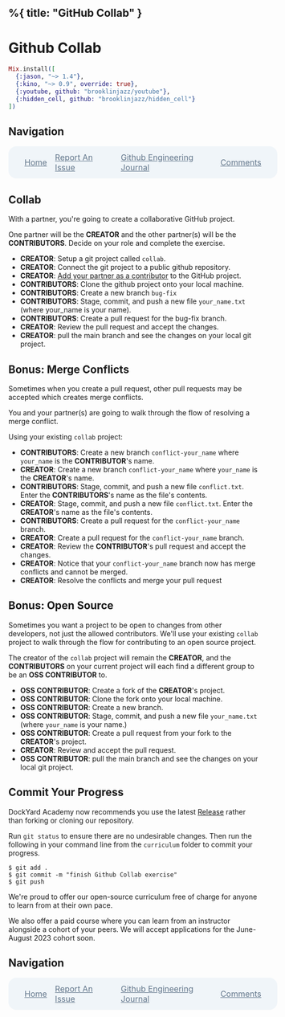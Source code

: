 %{
  title: "GitHub Collab"
}
---
# Github Collab

```elixir
Mix.install([
  {:jason, "~> 1.4"},
  {:kino, "~> 0.9", override: true},
  {:youtube, github: "brooklinjazz/youtube"},
  {:hidden_cell, github: "brooklinjazz/hidden_cell"}
])
```

## Navigation

<div style="display: flex; align-items: center; width: 100%; justify-content: space-between; font-size: 1rem; color: #61758a; background-color: #f0f5f9; height: 4rem; padding: 0 1rem; border-radius: 1rem;">
<div style="display: flex;">
<i class="ri-home-fill"></i>
<a style="display: flex; color: #61758a; margin-left: 1rem;" href="../start.livemd">Home</a>
</div>
<div style="display: flex;">
<i class="ri-bug-fill"></i>
<a style="display: flex; color: #61758a; margin-left: 1rem;" href="https://github.com/DockYard-Academy/curriculum/issues/new?assignees=&labels=&template=issue.md&title=Github Collab">Report An Issue</a>
</div>
<div style="display: flex;">
<i class="ri-arrow-left-fill"></i>
<a style="display: flex; color: #61758a; margin-left: 1rem;" href="../exercises/github_engineering_journal.livemd">Github Engineering Journal</a>
</div>
<div style="display: flex;">
<a style="display: flex; color: #61758a; margin-right: 1rem;" href="../reading/comments.livemd">Comments</a>
<i class="ri-arrow-right-fill"></i>
</div>
</div>

## Collab

With a partner, you're going to create a collaborative GitHub project.

One partner will be the **CREATOR** and the other partner(s) will be the **CONTRIBUTORS**.
Decide on your role and complete the exercise.

* **CREATOR**: Setup a git project called `collab`.
* **CREATOR**: Connect the git project to a public github repository.
* **CREATOR**: [Add your partner as a contributor](https://docs.github.com/en/account-and-profile/setting-up-and-managing-your-github-user-account/managing-access-to-your-personal-repositories/inviting-collaborators-to-a-personal-repository)
  to the GitHub project.
* **CONTRIBUTORS**: Clone the github project onto your local machine.
* **CONTRIBUTORS**: Create a new branch `bug-fix`
* **CONTRIBUTORS**: Stage, commit, and push a new file `your_name.txt` (where your_name is your name).
* **CONTRIBUTORS**: Create a pull request for the bug-fix branch.
* **CREATOR**: Review the pull request and accept the changes.
* **CREATOR**: pull the main branch and see the changes on your local git project.

## Bonus: Merge Conflicts

Sometimes when you create a pull request, other pull requests may be accepted which creates
merge conflicts.

You and your partner(s) are going to walk through the flow of resolving a merge conflict.

Using your existing `collab` project:

* **CONTRIBUTORS**: Create a new branch `conflict-your_name` where `your_name` is the **CONTRIBUTOR**'s name.
* **CREATOR**: Create a new branch `conflict-your_name` where `your_name` is the **CREATOR**'s name.
* **CONTRIBUTORS**: Stage, commit, and push a new file `conflict.txt`. Enter the **CONTRIBUTORS**'s name as the file's contents.
* **CREATOR**: Stage, commit, and push a new file `conflict.txt`. Enter the **CREATOR**'s name as the file's contents.
* **CONTRIBUTORS**: Create a pull request for the `conflict-your_name` branch.
* **CREATOR**: Create a pull request for the `conflict-your_name` branch.
* **CREATOR**: Review the **CONTRIBUTOR**'s pull request and accept the changes.
* **CREATOR**: Notice that your `conflict-your_name` branch now has merge conflicts and cannot be merged.
* **CREATOR**: Resolve the conflicts and merge your pull request

## Bonus: Open Source

Sometimes you want a project to be open to changes from other developers, not just the allowed contributors. We'll use your existing `collab` project to walk through the flow for contributing to an open source project.

The creator of the `collab` project will remain the **CREATOR**, and the **CONTRIBUTORS** on your current project will each find a different group to be an **OSS CONTRIBUTOR** to.

* **OSS CONTRIBUTOR**: Create a fork of the **CREATOR**'s project.
* **OSS CONTRIBUTOR**: Clone the fork onto your local machine.
* **OSS CONTRIBUTOR**: Create a new branch.
* **OSS CONTRIBUTOR**: Stage, commit, and push a new file `your_name.txt` (where `your_name` is your name.)
* **OSS CONTRIBUTOR**: Create a pull request from your fork to the **CREATOR**'s project.
* **CREATOR**: Review and accept the pull request.
* **OSS CONTRIBUTOR**: pull the main branch and see the changes on your local git project.

## Commit Your Progress

DockYard Academy now recommends you use the latest [Release](https://github.com/DockYard-Academy/curriculum/releases) rather than forking or cloning our repository.

Run `git status` to ensure there are no undesirable changes.
Then run the following in your command line from the `curriculum` folder to commit your progress.

```
$ git add .
$ git commit -m "finish Github Collab exercise"
$ git push
```

We're proud to offer our open-source curriculum free of charge for anyone to learn from at their own pace.

We also offer a paid course where you can learn from an instructor alongside a cohort of your peers.
We will accept applications for the June-August 2023 cohort soon.

## Navigation

<div style="display: flex; align-items: center; width: 100%; justify-content: space-between; font-size: 1rem; color: #61758a; background-color: #f0f5f9; height: 4rem; padding: 0 1rem; border-radius: 1rem;">
<div style="display: flex;">
<i class="ri-home-fill"></i>
<a style="display: flex; color: #61758a; margin-left: 1rem;" href="../start.livemd">Home</a>
</div>
<div style="display: flex;">
<i class="ri-bug-fill"></i>
<a style="display: flex; color: #61758a; margin-left: 1rem;" href="https://github.com/DockYard-Academy/curriculum/issues/new?assignees=&labels=&template=issue.md&title=Github Collab">Report An Issue</a>
</div>
<div style="display: flex;">
<i class="ri-arrow-left-fill"></i>
<a style="display: flex; color: #61758a; margin-left: 1rem;" href="../exercises/github_engineering_journal.livemd">Github Engineering Journal</a>
</div>
<div style="display: flex;">
<a style="display: flex; color: #61758a; margin-right: 1rem;" href="../reading/comments.livemd">Comments</a>
<i class="ri-arrow-right-fill"></i>
</div>
</div>

